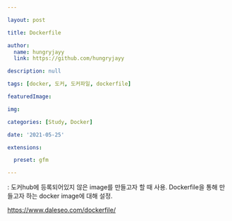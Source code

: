 ```yaml
---

layout: post

title: Dockerfile

author: 
  name: hungryjayy
  link: https://github.com/hungryjayy

description: null

tags: [docker, 도커, 도커파일, dockerfile]

featuredImage: 

img: 

categories: [Study, Docker]

date: '2021-05-25'

extensions:

  preset: gfm

---
```


: 도커hub에 등록되어있지 않은 image를 만들고자 할 때 사용. Dockerfile을 통해 만들고자 하는 docker image에 대해 설정.

https://www.daleseo.com/dockerfile/

